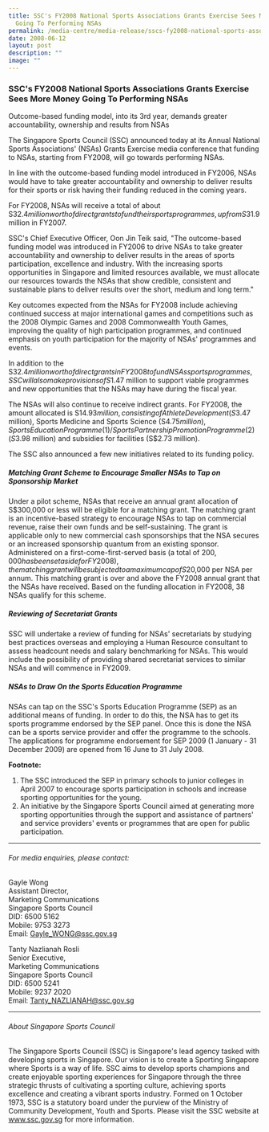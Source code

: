 ```yaml
---
title: SSC's FY2008 National Sports Associations Grants Exercise Sees More Money
  Going To Performing NSAs
permalink: /media-centre/media-release/sscs-fy2008-national-sports-associations-grants-exercise-sees-more-money/
date: 2008-06-12
layout: post
description: ""
image: ""
---
```

### **SSC's FY2008 National Sports Associations Grants Exercise Sees More Money Going To Performing NSAs**

Outcome-based funding model, into its 3rd year, demands greater accountability, ownership and results from NSAs

The Singapore Sports Council (SSC) announced today at its Annual National Sports Associations' (NSAs) Grants Exercise media conference that funding to NSAs, starting from FY2008, will go towards performing NSAs.

In line with the outcome-based funding model introduced in FY2006, NSAs would have to take greater accountability and ownership to deliver results for their sports or risk having their funding reduced in the coming years.

For FY2008, NSAs will receive a total of about S$32.4 million worth of direct grants to fund their sports programmes, up from S$31.9 million in FY2007.

SSC's Chief Executive Officer, Oon Jin Teik said, "The outcome-based funding model was introduced in FY2006 to drive NSAs to take greater accountability and ownership to deliver results in the areas of sports participation, excellence and industry. With the increasing sports opportunities in Singapore and limited resources available, we must allocate our resources towards the NSAs that show credible, consistent and sustainable plans to deliver results over the short, medium and long term."

Key outcomes expected from the NSAs for FY2008 include achieving continued success at major international games and competitions such as the 2008 Olympic Games and 2008 Commonwealth Youth Games, improving the quality of high participation programmes, and continued emphasis on youth participation for the majority of NSAs' programmes and events.

In addition to the S$32.4 million worth of direct grants in FY2008 to fund NSAs sports programmes, SSC will also make provisions of S$1.47 million to support viable programmes and new opportunities that the NSAs may have during the fiscal year.

The NSAs will also continue to receive indirect grants. For FY2008, the amount allocated is S$14.93 million, consisting of Athlete Development (S$3.47 million), Sports Medicine and Sports Science (S$4.75 million), Sports Education Programme (1) /Sports Partnership Promotion Programme (2) (S$3.98 million) and subsidies for facilities (S$2.73 million).

The SSC also announced a few new initiatives related to its funding policy.

##### **Matching Grant Scheme to Encourage Smaller NSAs to Tap on Sponsorship Market**

Under a pilot scheme, NSAs that receive an annual grant allocation of S$300,000 or less will be eligible for a matching grant. The matching grant is an incentive-based strategy to encourage NSAs to tap on commercial revenue, raise their own funds and be self-sustaining. The grant is applicable only to new commercial cash sponsorships that the NSA secures or an increased sponsorship quantum from an existing sponsor. Administered on a first-come-first-served basis (a total of $200,000 has been set aside for FY2008), the matching grant will be subjected to a maximum cap of S$20,000 per NSA per annum. This matching grant is over and above the FY2008 annual grant that the NSAs have received. Based on the funding allocation in FY2008, 38 NSAs qualify for this scheme.

##### **Reviewing of Secretariat Grants**

SSC will undertake a review of funding for NSAs' secretariats by studying best practices overseas and employing a Human Resource consultant to assess headcount needs and salary benchmarking for NSAs. This would include the possibility of providing shared secretariat services to similar NSAs and will commence in FY2009.

##### **NSAs to Draw On the Sports Education Programme**

NSAs can tap on the SSC's Sports Education Programme (SEP) as an additional means of funding. In order to do this, the NSA has to get its sports programme endorsed by the SEP panel. Once this is done the NSA can be a sports service provider and offer the programme to the schools. The applications for programme endorsement for SEP 2009 (1 January - 31 December 2009) are opened from 16 June to 31 July 2008.


**Footnote:**<br>
1) The SSC introduced the SEP in primary schools to junior colleges in April 2007 to encourage sports participation in schools and increase sporting opportunities for the young.
2) An initiative by the Singapore Sports Council aimed at generating more sporting opportunities through the support and assistance of partners' and service providers' events or programmes that are open for public participation.

---

###### For media enquiries, please contact:

Gayle Wong
<br>
Assistant Director,
<br>
Marketing Communications
<br>
Singapore Sports Council
<br>
DID: 6500 5162
<br>
Mobile: 9753 3273
<br>
Email: [Gayle_WONG@ssc.gov.sg](mailto:Gayle_WONG@ssc.gov.sg)

Tanty Nazlianah Rosli
<br>
Senior Executive,
<br>
Marketing Communications
<br>
Singapore Sports Council
<br>
DID: 6500 5241
<br>
Mobile: 9237 2020
<br>
Email: [Tanty_NAZLIANAH@ssc.gov.sg](mailto:Tanty_NAZLIANAH@ssc.gov.sg)

---

###### About Singapore Sports Council
The Singapore Sports Council (SSC) is Singapore's lead agency tasked with developing sports in Singapore. Our vision is to create a Sporting Singapore where Sports is a way of life. SSC aims to develop sports champions and create enjoyable sporting experiences for Singapore through the three strategic thrusts of cultivating a sporting culture, achieving sports excellence and creating a vibrant sports industry. Formed on 1 October 1973, SSC is a statutory board under the purview of the Ministry of Community Development, Youth and Sports. Please visit the SSC website at www.ssc.gov.sg for more information.
